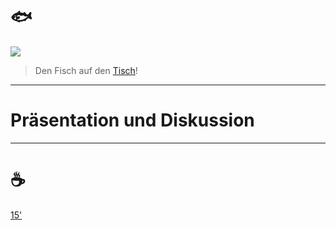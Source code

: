 # 🐟

![](http://api.qrserver.com/v1/create-qr-code/?color=000000&amp;bgcolor=FFFFFF&amp;data=https%3A%2F%2Fetherpad.wikimedia.org%2Fp%2Fbfh-cas-pst-modul-5-fish&amp;qzone=1&amp;margin=0&amp;size=300x300&amp;ecc=L)

> Den Fisch auf den [Tisch](https://etherpad.wikimedia.org/p/bfh-cas-pst-modul-5-fish)!
---
# Präsentation und Diskussion
---
# ☕

[15'](https://youtu.be/1gQJUjgCqrU)